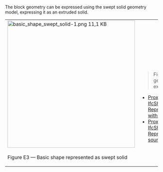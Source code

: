 The block geometry can be expressed using the swept solid geometry model, expressing it as an extruded solid.

<table summary="swept solid types">
 <tr>
  <td>
   <img src="fig/basic_shape_swept_solid-1.png" width="420" height="420" alt="basic_shape_swept_solid-1.png 11,1 KB">
  </td>
  <td style=" vertical-align:bottom;">
   <blockquote>Figure E3 shows the block geometry represented by an extrusion.
   </blockquote>
   <ul class="std">
    <li class="std">
     <a class="listing-link" href="ifc/basic_shape_SweptSolid.ifc.htm" target="info">Proxy with IfcShapeRepresentation RepresentationType="SweptSolid" with hyperlinks</a>
    </li>
    <li class="std">
     <a class="listing-link" href="ifc/basic_shape_SweptSolid.ifc" target="info">Proxy with IfcShapeRepresentation RepresentationType="SweptSolid" source file</a>
    </li>
   </ul>
  </td>
 </tr>
 <tr style="height:20px;">
  <td style=" vertical-align:bottom;">
   <p class="figure">Figure E3 &mdash; Basic shape represented as swept solid</p>
  </td>
  <td>&nbsp;
  </td>
 </tr>
</table>